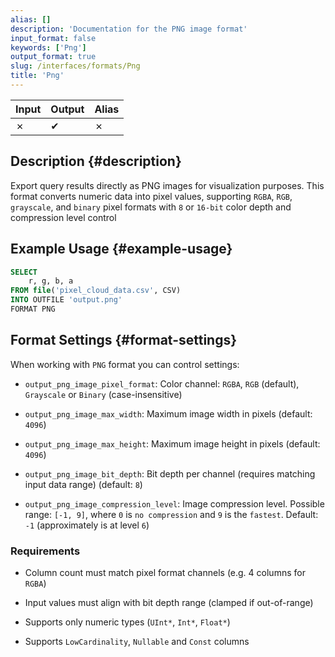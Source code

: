 ```yaml
---
alias: []
description: 'Documentation for the PNG image format'
input_format: false
keywords: ['Png']
output_format: true
slug: /interfaces/formats/Png
title: 'Png'
---
```



| Input | Output | Alias |
|-------|--------|-------|
| ✗     | ✔      |   ✗   |

	
## Description {#description}

Export query results directly as PNG images for visualization purposes. This format converts numeric data into pixel values, supporting `RGBA`, `RGB`, `grayscale`, and `binary` pixel formats with `8` or `16-bit` color depth and compression level control

## Example Usage {#example-usage}

```sql
SELECT 
    r, g, b, a 
FROM file('pixel_cloud_data.csv', CSV)
INTO OUTFILE 'output.png' 
FORMAT PNG
```

## Format Settings {#format-settings}
When working with `PNG` format you can control settings:

- `output_png_image_pixel_format`: Color channel: `RGBA`, `RGB` (default), `Grayscale` or `Binary` (case-insensitive)

- `output_png_image_max_width`: Maximum image width in pixels (default: `4096`)

- `output_png_image_max_height`: Maximum image height in pixels (default: `4096`) 

- `output_png_image_bit_depth`: Bit depth per channel (requires matching input data range) (default: `8`)

- `output_png_image_compression_level`: Image compression level. Possible range: `[-1, 9]`, where `0` is `no compression` and `9` is the `fastest`. Default: `-1` (approximately is at level `6`)


### Requirements

* Column count must match pixel format channels (e.g. 4 columns for `RGBA`)

* Input values must align with bit depth range (clamped if out-of-range)

* Supports only numeric types (`UInt*`, `Int*`, `Float*`)

* Supports `LowCardinality`, `Nullable` and `Const` columns
